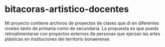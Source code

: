 # bitacoras-artistico-docentes
Mi proyecto contiene archivos de proyectos de clases que di en diferentes niveles tanto de primaria como de secundaria. La propuesta es que pueda retroalimentarse con proyectos externos de personas que ejerzan las artes plásticas en instituciones del territorio bonaerense.   
